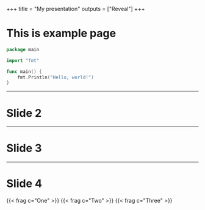 +++
title = "My presentation"
outputs = ["Reveal"]
+++

# This is example page

```go
package main

import "fmt"

func main() {
    fmt.Println("Hello, world!")
}
```

---

# Slide 2

---

# Slide 3

---

# Slide 4

{{< frag c="One" >}}
{{< frag c="Two" >}}
{{< frag c="Three" >}}
